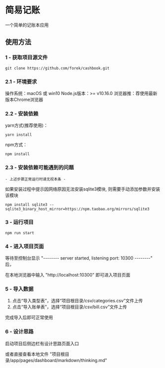 # 简易记账
一个简单的记账本应用

## 使用方法
### 1 - 获取项目源文件
```
git clone https://github.com/forek/cashbook.git
```

### 2.1 - 环境要求
操作系统：macOS 或 win10
Node.js版本：>= v10.16.0
浏览器推：荐使用最新版本Chrome浏览器

### 2.2 - 安装依赖
yarn方式(推荐使用)：
```
yarn install
```

npm方式：
```
npm install
```
### 2.3 - 安装依赖可能遇到的问题
` - 上述步骤正常运行时请无视本条 - `

如果安装过程中提示因网络原因无法安装sqlite3模块, 则需要手动添加参数并安装该模块
```
npm install sqlite3 --sqlite3_binary_host_mirror=https://npm.taobao.org/mirrors/sqlite3
```

### 3 - 运行项目
```
npm run start
```

### 4 - 进入项目页面
等待至控制台显示 "-------- server started, listening port: 10300 --------" 后，

在本地浏览器中输入 "http://localhost:10300" 即可进入项目页面

### 5 - 导入数据
1. 点击“导入类型表”，选择“项目根目录/csv/categories.csv”文件上传
2. 点击“导入账单表”，选择“项目根目录/csv/bill.csv”文件上传

完成导入后即可正常使用

### 6 - 设计思路
启动项目后侧边栏有设计思路页面入口

或者直接查看本地文件 "项目根目录/app/pages/dashboard/markdown/thinking.md"
